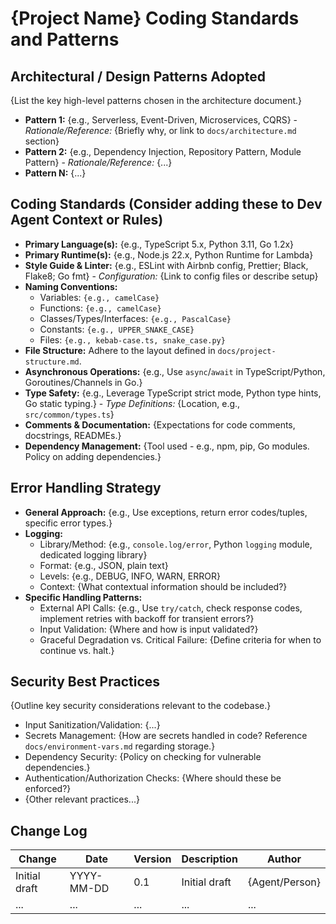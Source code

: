 # {Project Name} Coding Standards and Patterns

## Architectural / Design Patterns Adopted

{List the key high-level patterns chosen in the architecture document.}

- **Pattern 1:** {e.g., Serverless, Event-Driven, Microservices, CQRS} - _Rationale/Reference:_ {Briefly why, or link to `docs/architecture.md` section}
- **Pattern 2:** {e.g., Dependency Injection, Repository Pattern, Module Pattern} - _Rationale/Reference:_ {...}
- **Pattern N:** {...}

## Coding Standards (Consider adding these to Dev Agent Context or Rules)

- **Primary Language(s):** {e.g., TypeScript 5.x, Python 3.11, Go 1.2x}
- **Primary Runtime(s):** {e.g., Node.js 22.x, Python Runtime for Lambda}
- **Style Guide & Linter:** {e.g., ESLint with Airbnb config, Prettier; Black, Flake8; Go fmt} - _Configuration:_ {Link to config files or describe setup}
- **Naming Conventions:**
  - Variables: `{e.g., camelCase}`
  - Functions: `{e.g., camelCase}`
  - Classes/Types/Interfaces: `{e.g., PascalCase}`
  - Constants: `{e.g., UPPER_SNAKE_CASE}`
  - Files: `{e.g., kebab-case.ts, snake_case.py}`
- **File Structure:** Adhere to the layout defined in `docs/project-structure.md`.
- **Asynchronous Operations:** {e.g., Use `async`/`await` in TypeScript/Python, Goroutines/Channels in Go.}
- **Type Safety:** {e.g., Leverage TypeScript strict mode, Python type hints, Go static typing.} - _Type Definitions:_ {Location, e.g., `src/common/types.ts`}
- **Comments & Documentation:** {Expectations for code comments, docstrings, READMEs.}
- **Dependency Management:** {Tool used - e.g., npm, pip, Go modules. Policy on adding dependencies.}

## Error Handling Strategy

- **General Approach:** {e.g., Use exceptions, return error codes/tuples, specific error types.}
- **Logging:**
  - Library/Method: {e.g., `console.log/error`, Python `logging` module, dedicated logging library}
  - Format: {e.g., JSON, plain text}
  - Levels: {e.g., DEBUG, INFO, WARN, ERROR}
  - Context: {What contextual information should be included?}
- **Specific Handling Patterns:**
  - External API Calls: {e.g., Use `try/catch`, check response codes, implement retries with backoff for transient errors?}
  - Input Validation: {Where and how is input validated?}
  - Graceful Degradation vs. Critical Failure: {Define criteria for when to continue vs. halt.}

## Security Best Practices

{Outline key security considerations relevant to the codebase.}

- Input Sanitization/Validation: {...}
- Secrets Management: {How are secrets handled in code? Reference `docs/environment-vars.md` regarding storage.}
- Dependency Security: {Policy on checking for vulnerable dependencies.}
- Authentication/Authorization Checks: {Where should these be enforced?}
- {Other relevant practices...}

## Change Log

| Change        | Date       | Version | Description   | Author         |
| ------------- | ---------- | ------- | ------------- | -------------- |
| Initial draft | YYYY-MM-DD | 0.1     | Initial draft | {Agent/Person} |
| ...           | ...        | ...     | ...           | ...            |
